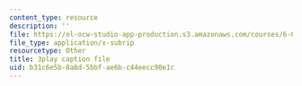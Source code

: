 ```yaml
---
content_type: resource
description: ''
file: https://ol-ocw-studio-app-production.s3.amazonaws.com/courses/6-004-computation-structures-spring-2017/b31c6e5b8a8d5bbfae6bc44eecc90e1c_Sqhb-TGC4aQ.vtt
file_type: application/x-subrip
resourcetype: Other
title: 3play caption file
uid: b31c6e5b-8a8d-5bbf-ae6b-c44eecc90e1c
---
```

